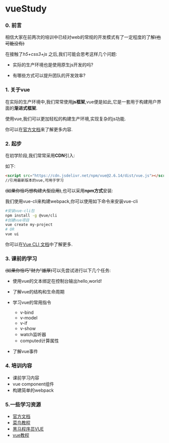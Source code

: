 # vueStudy

### 0. 前言

相信大家在前两次的培训中已经对web的常规的开发模式有了一定程度的了解~~(也可能没有)~~

在接触了*h5+css3+js* 之后,我们可能会思考这样几个问题:

+ 实际的生产环境也是使用原生js开发的吗?

+ 有哪些方式可以提升团队的开发效率?

### 1. 关于vue
在实际的生产环境中,我们常常使用**js框架**,vue便是如此,它是一套用于构建用户界面的**渐进式框架**.

使用vue,我们可以更加轻松的构建生产环境,实现复杂的js功能.

你可以在[官方文档](https://cn.vuejs.org/v2/guide/installation.html)来了解更多内容.

### 2. 起步

在初学阶段,我们常常采用**CDN**引入:

如下:

```html
<script src="https://cdn.jsdelivr.net/npm/vue@2.6.14/dist/vue.js"></script>
//引用最新版本的vue,可用于学习
```

~~(如果你恰巧想构建大型应用)~~,也可以采用**npm方式**安装:

我们使用vue-cli来构建webpack,你可以使用如下命令来安装vue-cli

~~~sh
#安装vue-cli包
npm install -g @vue/cli
#创建vue项目
vue create my-project
# OR
vue ui
~~~



你可以在[Vue CLI 文档](https://cli.vuejs.org/zh/)中了解更多.

### 3. 课前的学习

~~(如果你恰巧"财力"雄厚)~~可以先尝试进行以下几个任务:

+ 使用vue的文本绑定在控制台输出hello,world!

+ 了解vue的结构和生命周期
+ 学习vue的常用指令
  + v-bind
  + v-model
  + v-if
  + v-show
  + watch监听器
  + computed计算属性
+ 了解vue事件

### 4. 培训内容

+ 课前学习内容
+ vue component组件
+ 构建简单的webpack

### 5.一些学习资源

+ [官方文档](https://cn.vuejs.org/v2/guide/installation.html)
+ [菜鸟教程](https://www.runoob.com/vue3/vue3-tutorial.html)
+ [黑马程序员VUE](https://www.bilibili.com/video/BV1HE411e7vY?from=search&seid=8861358602188379430&spm_id_from=333.337.0.0)
+ [vue教程](https://www.bilibili.com/video/BV15741177Eh?from=search&seid=17782212123703946783&spm_id_from=333.337.0.0)



  

  

  

